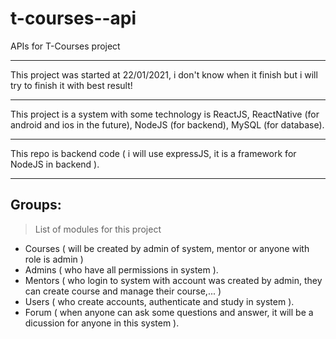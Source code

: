# t-courses--api
APIs for T-Courses project

-----------------
This project was started at 22/01/2021, i don't know when it finish but i will try to finish it with best result!

-----------------
This project is a system with some technology is ReactJS, ReactNative (for android and ios in the future), NodeJS (for backend), MySQL (for database).

-----------------
This repo is backend code ( i will use expressJS, it is a framework for NodeJS in backend ).

-----------------
## Groups:
> List of modules for this project
- Courses ( will be created by admin of system, mentor or anyone with role is admin )
- Admins ( who have all permissions in system ).
- Mentors ( who login to system with account was created by admin, they can create course and manage their course,... )
- Users ( who create accounts, authenticate and study in system ).
- Forum ( when anyone can ask some questions and answer, it will be a dicussion for anyone in this system ).